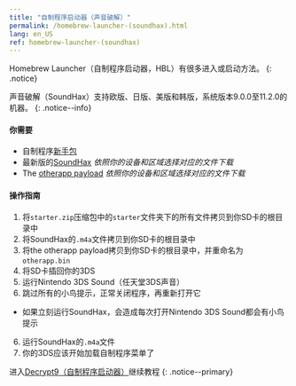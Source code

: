 ```yaml
---
title: "自制程序启动器（声音破解）"
permalink: /homebrew-launcher-(soundhax).html
lang: en_US
ref: homebrew-launcher-(soundhax)
---
```


Homebrew Launcher（自制程序启动器，HBL）有很多进入或启动方法。
{: .notice}

声音破解（SoundHax）支持欧版、日版、美版和韩版，系统版本9.0.0至11.2.0的机器。
{: .notice--info}

#### 你需要

+ 自制程序[新手包](http://smealum.github.io/ninjhax2/starter.zip)
+ 最新版的[SoundHax](http://soundhax.com/) *依照你的设备和区域选择对应的文件下载*
+ The [otherapp payload](https://smealum.github.io/3ds/#otherapp) *依照你的设备和区域选择对应的文件下载*

#### 操作指南

1. 将`starter.zip`压缩包中的`starter`文件夹下的所有文件拷贝到你SD卡的根目录中
2. 将SoundHax的`.m4a`文件拷贝到你SD卡的根目录中
3. 将the otherapp payload拷贝到你SD卡的根目录中，并重命名为`otherapp.bin`
4. 将SD卡插回你的3DS
5. 运行Nintendo 3DS Sound（任天堂3DS声音）
6. 跳过所有的小鸟提示，正常关闭程序，再重新打开它
  + 如果立刻运行SoundHax，会造成每次打开Nintendo 3DS Sound都会有小鸟提示
6. 运行SoundHax的`.m4a`文件
7. 你的3DS应该开始加载自制程序菜单了

进入[Decrypt9（自制程序启动器）](decrypt9-(homebrew-launcher))继续教程
{: .notice--primary}

